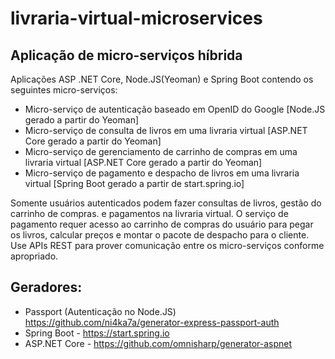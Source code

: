 # livraria-virtual-microservices

## Aplicação de micro-serviços híbrida

Aplicações ASP .NET Core, Node.JS(Yeoman) e Spring Boot contendo os seguintes micro-serviços:

- Micro-serviço de autenticação baseado em OpenID do Google [Node.JS gerado a partir do Yeoman]
- Micro-serviço de consulta de livros em uma livraria virtual [ASP.NET Core gerado a partir do Yeoman]
- Micro-serviço de gerenciamento de carrinho de compras em uma livraria virtual [ASP.NET Core gerado a partir do Yeoman]
- Micro-serviço de pagamento e despacho de livros em uma livraria virtual [Spring Boot gerado a partir de start.spring.io]

Somente usuários autenticados podem fazer consultas de livros, gestão do
carrinho de compras. e pagamentos na livraria virtual. O serviço de
pagamento requer acesso ao carrinho de compras do usuário para pegar os
livros, calcular preços e montar o pacote de despacho para o cliente. Use
APIs REST para prover comunicação entre os micro-serviços conforme
apropriado.

## Geradores:
- Passport (Autenticação no Node.JS)
https://github.com/ni4ka7a/generator-express-passport-auth
- Spring Boot - https://start.spring.io
- ASP.NET Core - https://github.com/omnisharp/generator-aspnet
